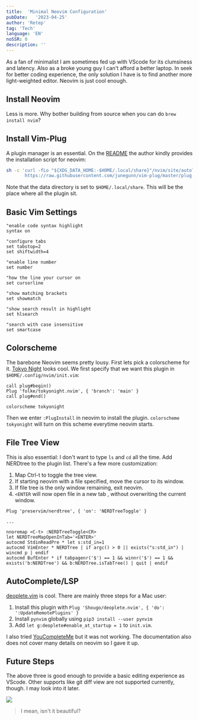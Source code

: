 ```yaml
---
title:  'Minimal Neovim Configuration'
pubDate:   '2023-04-25'
author: 'Retep' 
tag: 'Tech'
language: 'EN'
noSSR: 0
description: ''
---
```


As a fan of minimalist I am sometimes fed up with VScode for its clumsiness and latency. Also as a broke young guy I can't afford a better laptop. In seek for better coding experience, the only solution I have is to find another more light-weighted editor. Neovim is just cool enough.

## Install Neovim

Less is more. Why bother building from source when you can do `brew install nvim`?

## Install Vim-Plug
A plugin manager is an essential. On the [README](https://github.com/junegunn/vim-plug) the author kindly provides the installation script for neovim: 

```bash
sh -c 'curl -fLo "${XDG_DATA_HOME:-$HOME/.local/share}"/nvim/site/autoload/plug.vim --create-dirs \
       https://raw.githubusercontent.com/junegunn/vim-plug/master/plug.vim'
```

Note that the data directory is set to `$HOME/.local/share`. This will be the place where all the plugin sit.

## Basic Vim Settings
```plaintext
"enable code syntax highlight
syntax on

"configure tabs
set tabstop=2
set shiftwidth=4

"enable line number
set number

"how the line your cursor on
set cursorline

"show matching brackets
set showmatch

"show search result in highlight
set hlsearch

"search with case insensitive
set smartcase
```


## Colorscheme

The barebone Neovim seems pretty lousy. First lets pick a colorscheme for it. [Tokyo Night](https://github.com/folke/tokyonight.nvim) looks cool. We first specify that we want this plugin in `$HOME/.config/nvim/init.vim`:
```plaintext
call plug#begin()
Plug 'folke/tokyonight.nvim', { 'branch': 'main' }
call plug#end()

colorscheme tokyonight
```
Then we enter `:PlugInstall` in neovim to install the plugin. `colorscheme tokyonight` will turn on this scheme everytime neovim starts.

## File Tree View
This is also essential: I don't want to type `ls` and `cd` all the time. Add NERDtree to the plugin list. There's a few more customization:
1. Map Ctrl-t to toggle the tree view.
2. If starting neovim with a file specified, move the cursor to its window.
3. If file tree is the only window remaining, exit neovim.
4. `<ENTER` will now open file in a new tab , without overwriting the current window.
```plaintext
Plug 'preservim/nerdtree', { 'on': 'NERDTreeToggle' }

...

nnoremap <C-t> :NERDTreeToggle<CR>
let NERDTreeMapOpenInTab='<ENTER>'
autocmd StdinReadPre * let s:std_in=1
autocmd VimEnter * NERDTree | if argc() > 0 || exists("s:std_in") | wincmd p | endif
autocmd BufEnter * if tabpagenr('$') == 1 && winnr('$') == 1 && exists('b:NERDTree') && b:NERDTree.isTabTree() | quit | endif
```

## AutoComplete/LSP
[deoplete.vim](https://github.com/Shougo/deoplete.nvim) is cool. There are mainly three steps for a Mac user:
1. Install this plugin with `Plug 'Shougo/deoplete.nvim', { 'do': ':UpdateRemotePlugins' }`
2. Install `pynvim` globally using `pip3 install --user pynvim`
3. Add `let g:deoplete#enable_at_startup = 1` to `init.vim`.


I also tried [YouCompleteMe](https://github.com/ycm-core/YouCompleteMe) but it was not working. The documentation also does not cover many details on neovim so I gave it up.

## Future Steps
The above three is good enough to provide a basic editing experience as VScode. Other supports like git diff view are not supported currently, though. I may look into it later.


![](/images/2023-04-25-nvim-config/screenshot.png)
> I mean, isn't it beautiful?


